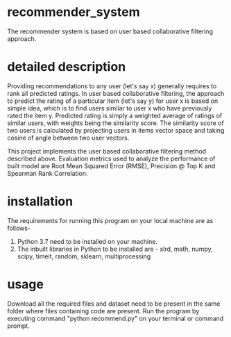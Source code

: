 # recommender_system
The recommender system is based on user based collaborative filtering approach.
# detailed description
Providing recommendations to any user (let's say x) generally requires to rank all predicted ratings. In user based collaborative filtering, the approach to predict the rating of a particular item (let's say y) for user x is based on simple idea, which is to find users similar to user x who have previously rated the item y.
Predicted rating is simply a weighted average of ratings of similar users, with weights being the similarity score. The similarity score of two users is calculated by projecting users in items vector space and taking cosine of angle between two user vectors. 

This project implements the user based collaborative filtering method described above.  Evaluation metrics used to analyze the performance of built model are Root Mean Squared Error (RMSE), Precision @ Top K and Spearman Rank Correlation.

# installation
The requirements for running this program on your local machine are as follows-
1. Python 3.7 need to be installed on your machine.
2. The inbuilt libraries in Python to be installed are -
   xlrd, math, numpy, scipy, timeit, random, sklearn, multiprocessing
  
# usage
Download all the required files and dataset need to be present in the same folder where files containing code are present.
Run the program by executing command "python recommend.py" on your terminal or command prompt.

